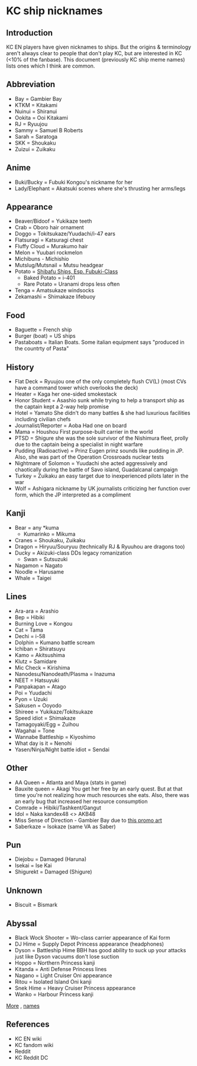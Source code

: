 # KC ship nicknames

## Introduction
KC EN players have given nicknames to ships. But the origins & terminology aren't always clear to people that don't play KC, but are interested in KC (<10% of the fanbase). This document (previously KC ship meme names) lists ones which I think are common.

## Abbreviation
- Bay = Gambier Bay
- KTKM = Kitakami
- Nuinui = Shiranui
- Ookita = Ooi Kitakami
- RJ = Ryuujou
- Sammy = Samuel B Roberts
- Sarah = Saratoga
- SKK = Shoukaku
- Zuizui = Zuikaku

## Anime
- Buki/Bucky = Fubuki	Kongou's nickname for her
- Lady/Elephant = Akatsuki	scenes where she's thrusting her arms/legs

## Appearance
- Beaver/Bidoof = Yukikaze	teeth
- Crab = Oboro	hair ornament
- Doggo = Tokitsukaze/Yuudachi/i-47	ears
- Flatsuragi = Katsuragi	chest
- Fluffy Cloud  = Murakumo	hair
- Melon = Yuubari	rockmelon
- Michibuns - Michishio
- Mutslug/Mutsnail = Mutsu	headgear
- Potato = [Shibafu Ships, Esp. Fubuki-Class](Https://Cdn.Discordapp.Com/Attachments/165107321561808896/223813223093108737/Unknown.Png)
	- Baked Potato = i-401
	- Rare Potato = Uranami	drops less often
- Tenga = Amatsukaze	windsocks
- Zekamashi = Shimakaze	lifebuoy

## Food
- Baguette = French ship
- Burger (boat) = US ships
- Pastaboats = Italian Boats. Some italian equipment says "produced in the countrty of Pasta"

## History
- Flat Deck = Ryuujou	one of the only completely flush CV(L) (most CVs have a command tower which overlooks the deck)
- Heater = Kaga	her one-sided smokestack
- Honor Student = Asashio	sunk while trying to help a transport ship as the captain kept a 2-way help promise
- Hotel = Yamato	She didn't do many battles & she had luxurious facilities including civilian chefs
- Journalist/Reporter = Aoba	Had one on board
- Mama = Houshou	First purpose-built carrier in the world
- PTSD = Shigure	she was the sole survivor of the Nishimura fleet, prolly due to the captain being a specialist in night warfare
- Pudding (Radioactive) = Prinz Eugen	prinz sounds like pudding in JP. Also, she was part of the Operation Crossroads nuclear tests
- Nightmare of Solomon = Yuudachi	she acted aggressively and chaotically during the battle of Savo island, Guadalcanal campaign
- Turkey = Zuikaku	an easy target due to inexperienced pilots later in the war
- Wolf = Ashigara	nickname by UK journalists criticizing her function over form, which the JP interpreted as a compliment

## Kanji
- Bear = any *kuma
	- Kumarinko = Mikuma
- Cranes = Shoukaku, Zuikaku
- Dragon = Hiryuu/Souryuu (technically RJ & Ryuuhou are dragons too)
- Ducky = Akizuki-class DDs	legacy romanization
	- Swan = Sutsuzuki
- Nagamon = Nagato
- Noodle = Harusame
- Whale = Taigei

## Lines
- Ara-ara = Arashio
- Bep = Hibiki
- Burning Love = Kongou
- Cat = Tama
- Dechi = i-58
- Dolphin = Kumano	battle scream
- Ichiban = Shiratsuyu
- Kamo = Akitsushima
- Klutz = Samidare
- Mic Check = Kirishima
- Nanodesu/Nanodeath/Plasma = Inazuma
- NEET = Hatsuyuki
- Panpakapan = Atago
- Poi = Yuudachi
- Pyon = Uzuki
- Sakusen = Ooyodo
- Shireee = Yukikaze/Tokitsukaze
- Speed idiot = Shimakaze
- Tamagoyaki/Egg = Zuihou
- Wagahai = Tone
- Wannabe Battleship = Kiyoshimo
- What day is it = Nenohi
- Yasen/Ninja/Night battle idiot = Sendai

## Other
- AA Queen = Atlanta and Maya	(stats in game)
- Bauxite queen = Akagi	You get her free by an early quest. But at that time you're not realizing how much resources she eats. Also, there was an early bug that increased her resource consumption
- Comrade = Hibiki/Tashkent/Gangut
- Idol = Naka	kandex48 <> AKB48
- Miss Sense of Direction - Gambier Bay	due to [this promo art](https://danbooru.donmai.us/posts/3063430)
- Saberkaze = Isokaze (same VA as Saber)

## Pun
- Diejobu = Damaged (Haruna)
- Isekai = Ise Kai
- Shigurekt = Damaged (Shigure)

## Unknown
- Biscuit = Bismark

## Abyssal
- Black Wock Shooter = Wo-class carrier	appearance of Kai form
- DJ Hime = Supply Depot Princess	appearance (headphones)
- Dyson = Battleship Hime	BBH has good ability to suck up your attacks just like Dyson vacuums don't lose suction
- Hoppo = Northern Princess	kanji
- Kitanda = Anti Defense Princess	lines
- Nagano = Light Cruiser Oni	appearance
- Ritou = Isolated Island Oni	kanji
- Snek Hime = Heavy Cruiser Princess	appearance
- Wanko = Harbour Princess	kanji

[More](https://old.reddit.com/r/kancolle/comments/jm7anq/the_admirals_lounge/gavndh7/) , [names](https://old.reddit.com/r/kancolle/comments/sv4ca3/misc_do_you_have_any_interesting_nicknames_for/)

## References
- KC EN wiki
- KC fandom wiki
- Reddit
- KC Reddit DC
